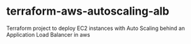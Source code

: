 # terraform-aws-autoscaling-alb
Terraform project to deploy EC2 instances with Auto Scaling behind an Application Load Balancer in aws

